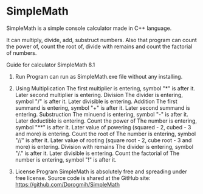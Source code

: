 # SimpleMath
SimpleMath is a simple console calculator made in C++ language.

It can multiply, divide, add, substruct numbers. Also that program can count the power of, count the root of, divide with remains and count the factorial of numbers.

Guide for calculator SimpleMath 8.1

1. Run
Program can run as SimpleMath.exe file without any installing.

2. Using
	Multiplication
The first multiplier is entering, symbol "*" is after it. Later second multiplier is entering.
	Division
The divider is entering, symbol "/" is after it. Later divisible is entering.
	Addition
The first summand is entering, symbol "+" is after it. Later second summand is entering.
	Substruction
The minuend is entering, symbol "-" is after it. Later deductible is entering.
	Count the power of
The number is entering, symbol "**" is after it. Later value of powering (squared - 2, cubed - 3 and more) is entering.
	Count the root of
The number is entering, symbol "//" is after it. Later value of rooting (square root - 2, cube root - 3 and more) is entering.
	Division with remains
The divider is entering, symbol "/." is after it. Later divisible is entering.
	Count the factorial of
The number is entering, symbol "!" is after it.

3. License
Program SimpleMath is absolutely free and spreading under free license.
Source code is shared at the GitHub site:
https://github.com/Dorogmih/SimpleMath
